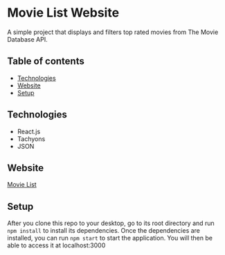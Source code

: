 # Movie List Website
A simple project that displays and filters top rated movies from The Movie Database API.

## Table of contents
* [Technologies](#technologies)
* [Website](#Website)
* [Setup](#setup)

## Technologies
* React.js
* Tachyons
* JSON

## Website
[Movie List](https://movie-list-website.netlify.app/)

## Setup
After you clone this repo to your desktop, go to its root directory and run `npm install` to install its dependencies.
Once the dependencies are installed, you can run  `npm start` to start the application. You will then be able to access it at localhost:3000
